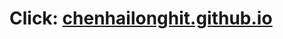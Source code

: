 # Click: [chenhailonghit.github.io](https://chenhailonghit.github.io/)

<div style="display:none">



<!--
[ ] abi
* [ ] glr
* [ ] linprog via convex conjugate
* [ ] add link to Krylov for projected gradient descent


## Cvx

* add example of MDA (e.g. with KL divergence)

## Mat

* use https://github.com/triscale-innov/GFlops.jl to count number of floating point ops and plot that to show how things scale

## Site

* group posts by "stories" (maybe change the part xxx and just add a number or whatever) (in tags)

## Future topics

* QN methods and (L)BFGS
* Kalman filter
* Nesterov (and related) accelerations
* LP and dual LP (and relation with convex conjugate)
* ABI, MAP
* generate correlation matrix: 

```julia
L = LowerTriangular(randn(5, 5))
D = Diagonal(1 ./ vec(sqrt.(sum(abs2, L, dims=2))))
C = D * L * L' * D
```

could be interesting to see whether that covers the space, maybe look at spectrum
  
-->

